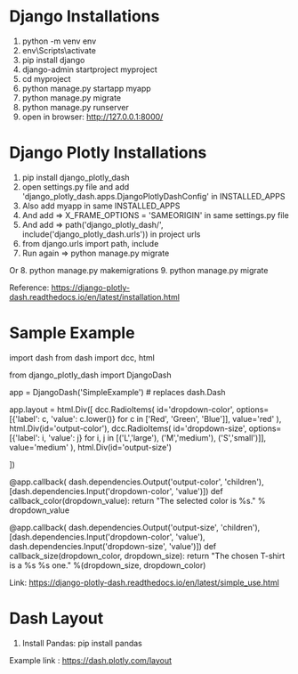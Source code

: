 # Django Installations
1. python -m venv env
2. env\Scripts\activate
3. pip install django
4. django-admin startproject myproject
5. cd myproject
6. python manage.py startapp myapp
7. python manage.py migrate
8. python manage.py runserver
9. open in browser: http://127.0.0.1:8000/

# Django Plotly Installations

1. pip install django_plotly_dash
2. open settings.py file and add 'django_plotly_dash.apps.DjangoPlotlyDashConfig' in INSTALLED_APPS 
3. Also add myapp in same INSTALLED_APPS 
4. And add => X_FRAME_OPTIONS = 'SAMEORIGIN' in same settings.py file
5. And add => path('django_plotly_dash/', include('django_plotly_dash.urls')) in project urls
6. from django.urls import path, include
7. Run again => python manage.py migrate 

Or
8. python manage.py makemigrations
9. python manage.py migrate

Reference: https://django-plotly-dash.readthedocs.io/en/latest/installation.html

# Sample Example

import dash
from dash import dcc, html

from django_plotly_dash import DjangoDash

app = DjangoDash('SimpleExample')   # replaces dash.Dash

app.layout = html.Div([
    dcc.RadioItems(
        id='dropdown-color',
        options=[{'label': c, 'value': c.lower()} for c in ['Red', 'Green', 'Blue']],
        value='red'
    ),
    html.Div(id='output-color'),
    dcc.RadioItems(
        id='dropdown-size',
        options=[{'label': i,
                  'value': j} for i, j in [('L','large'), ('M','medium'), ('S','small')]],
        value='medium'
    ),
    html.Div(id='output-size')

])

@app.callback(
    dash.dependencies.Output('output-color', 'children'),
    [dash.dependencies.Input('dropdown-color', 'value')])
def callback_color(dropdown_value):
    return "The selected color is %s." % dropdown_value

@app.callback(
    dash.dependencies.Output('output-size', 'children'),
    [dash.dependencies.Input('dropdown-color', 'value'),
     dash.dependencies.Input('dropdown-size', 'value')])
def callback_size(dropdown_color, dropdown_size):
    return "The chosen T-shirt is a %s %s one." %(dropdown_size,
                                                  dropdown_color)

Link: https://django-plotly-dash.readthedocs.io/en/latest/simple_use.html

# Dash Layout 
1. Install Pandas: pip install pandas

Example link : https://dash.plotly.com/layout
